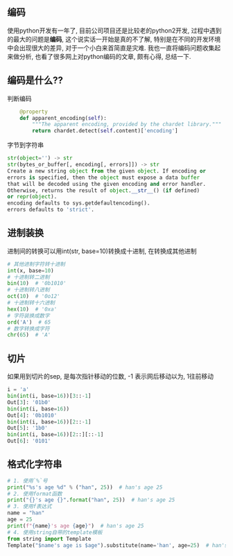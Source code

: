 ## 编码

使用python开发有一年了, 目前公司项目还是比较老的python2开发, 过程中遇到的最大的问题是**编码**, 这个说实话一开始是真的不了解, 特别是在不同的开发环境中会出现很大的差异, 对于一个小白来首简直是灾难. 我也一直将编码问题收集起来做分析, 也看了很多网上对python编码的文章, 颇有心得, 总结一下.

## 编码是什么??

判断编码
``` python
    @property
    def apparent_encoding(self):
        """The apparent encoding, provided by the chardet library."""
        return chardet.detect(self.content)['encoding']
```

字节到字符串
``` python
str(object='') -> str
str(bytes_or_buffer[, encoding[, errors]]) -> str
Create a new string object from the given object. If encoding or
errors is specified, then the object must expose a data buffer
that will be decoded using the given encoding and error handler.
Otherwise, returns the result of object.__str__() (if defined)
or repr(object).
encoding defaults to sys.getdefaultencoding().
errors defaults to 'strict'.
```

## 进制装换

进制间的转换可以用int(str, base=10)转换成十进制, 在转换成其他进制

```python
# 其他进制字符转十进制
int(x, base=10)
# 十进制转二进制
bin(10)  # '0b1010'
# 十进制转八进制
oct(10)  # '0o12'
# 十进制转十六进制
hex(10)  # '0xa'
# 字符装换成数字
ord('A')  # 65
# 数字转换成字符
chr(65)  # 'A'
```

## 切片

如果用到切片的sep, 是每次指针移动的位数, -1 表示网后移动以为, 1往前移动

```python
i = 'a'
bin(int(i, base=16))[3::-1]
Out[3]: '01b0'
bin(int(i, base=16))
Out[4]: '0b1010'
bin(int(i, base=16))[2::-1]
Out[5]: '1b0'
bin(int(i, base=16))[2::][::-1]
Out[6]: '0101'
```

## 格式化字符串

```python
# 1. 使用`%`号
print("%s's age %d" % ("han", 25))  # han's age 25
# 2. 使用format函数
print("{}'s age {}".format("han", 25))  # han's age 25
# 3. 使用f表达式
name = "han"
age = 25
print(f"{name}'s age {age}")  # han's age 25
# 4. 使用string自带的template模板
from string import Template
Template("$name's age is $age").substitute(name='han', age=25)  # han's age 25
```
